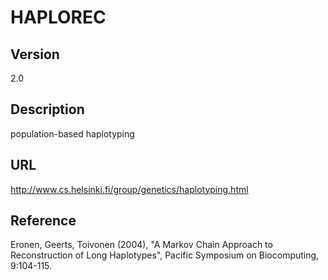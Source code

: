 # HAPLOREC

## Version
2.0

## Description
population-based haplotyping

## URL
http://www.cs.helsinki.fi/group/genetics/haplotyping.html

## Reference
Eronen, Geerts, Toivonen (2004), "A Markov Chain Approach to Reconstruction of Long Haplotypes", Pacific Symposium on Biocomputing, 9:104-115.